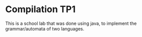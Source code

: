 # Compilation TP1
This is a school lab that was done using java, to implement the grammar/automata of two languages.
